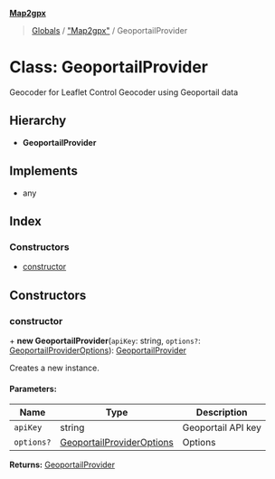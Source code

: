 **[Map2gpx](../README.md)**

> [Globals](../README.md) / ["Map2gpx"](../modules/_map2gpx_.md) / GeoportailProvider

# Class: GeoportailProvider

Geocoder for Leaflet Control Geocoder using Geoportail data

## Hierarchy

* **GeoportailProvider**

## Implements

* any

## Index

### Constructors

* [constructor](_map2gpx_.geoportailprovider.md#constructor)

## Constructors

### constructor

\+ **new GeoportailProvider**(`apiKey`: string, `options?`: [GeoportailProviderOptions](../interfaces/_map2gpx_.geoportailprovideroptions.md)): [GeoportailProvider](_map2gpx_.geoportailprovider.md)

Creates a new instance.

#### Parameters:

Name | Type | Description |
------ | ------ | ------ |
`apiKey` | string | Geoportail API key |
`options?` | [GeoportailProviderOptions](../interfaces/_map2gpx_.geoportailprovideroptions.md) | Options  |

**Returns:** [GeoportailProvider](_map2gpx_.geoportailprovider.md)
